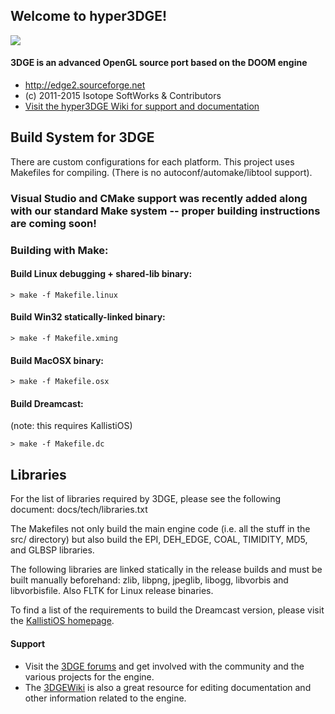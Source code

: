 Welcome to hyper3DGE!
---------------------

![](http://a.fsdn.com/con/app/proj/edge2/screenshots/327069.jpg)

#### 3DGE is an advanced OpenGL source port based on the DOOM engine

* http://edge2.sourceforge.net
* (c) 2011-2015 Isotope SoftWorks & Contributors
* [Visit the hyper3DGE Wiki for support and documentation](http://3dfxdev.net/edgewiki)


Build System for 3DGE
---------------------

There are custom configurations for each platform. This project uses Makefiles for compiling.
(There is no autoconf/automake/libtool support).

### Visual Studio and CMake support was recently added along with our standard Make system -- proper building instructions are coming soon!

### Building with Make:

#### Build Linux debugging + shared-lib binary:

    > make -f Makefile.linux

#### Build Win32 statically-linked binary:

    > make -f Makefile.xming

#### Build MacOSX binary:
 
    > make -f Makefile.osx

#### Build Dreamcast:
(note: this requires KallistiOS)

    > make -f Makefile.dc



Libraries
---------

For the list of libraries required by 3DGE, please see the
following document: docs/tech/libraries.txt

The Makefiles not only build the main engine code
(i.e. all the stuff in the src/ directory) but also build
the EPI, DEH_EDGE, COAL, TIMIDITY, MD5, and GLBSP libraries.

The following libraries are linked statically in the
release builds and must be built manually beforehand:
zlib, libpng, jpeglib, libogg, libvorbis and libvorbisfile.
Also FLTK for Linux release binaries.

To find a list of the requirements to build the Dreamcast version,
please visit the [KallistiOS homepage](gamedev.allusion.net/softprj/kos/).

#### Support
* Visit the [3DGE forums](http://tdgmods.net/smf) and get involved with the
community and the various projects for the engine.
* The [3DGEWiki](http://3dfxdev.net/edgewiki) is also a great resource for
editing documentation and other information related to the engine.
